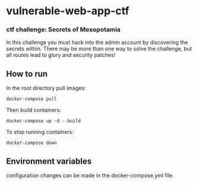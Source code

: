 # vulnerable-web-app-ctf
### ctf challenge: Secrets of Mesopotamia

In this challenge you must hack into the admin account by discovering the secrets within. There may be more than one way to solve the challenge, but all routes lead to glory and security patches!

## How to run
In the root directory pull images:
```
docker-compose pull
```
Then build containers:
```
docker-compose up -d --build
```
To stop running containers:
```
docker-compose down
```

## Environment variables
configuration changes can be made in the docker-compose.yml file.
